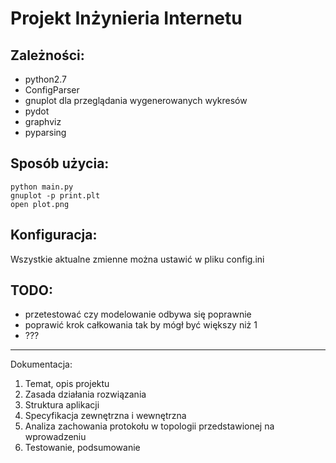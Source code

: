﻿Projekt Inżynieria Internetu
========

Zależności:
--------
- python2.7
- ConfigParser
- gnuplot dla przeglądania wygenerowanych wykresów
- pydot
- graphviz
- pyparsing

Sposób użycia:
-----------
    python main.py 
    gnuplot -p print.plt
    open plot.png

Konfiguracja:
----------
Wszystkie aktualne zmienne można ustawić w pliku config.ini

TODO:
--------
- przetestować czy modelowanie odbywa się poprawnie
- poprawić krok całkowania tak by mógł być większy niż 1
- ???

--------
Dokumentacja:
1. Temat, opis projektu
2. Zasada działania rozwiązania
3. Struktura aplikacji
4. Specyfikacja zewnętrzna i wewnętrzna
5. Analiza zachowania protokołu w topologii przedstawionej na wprowadzeniu
6. Testowanie, podsumowanie